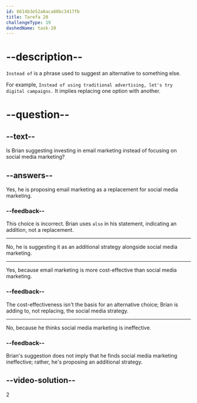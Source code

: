 ```yaml
---
id: 6614b3e52a6aca60bc3417fb
title: Tarefa 20
challengeType: 19
dashedName: task-20
---
```


<!--
AUDIO REFERENCE:
Sophie: I think we’re going to focus on social media marketing. It's cost-effective, and it will reach a broader audience.
Brian: That sounds good. I suggest that we also invest in email marketing. It's more targeted, and it will allow us to engage with our subscribers directly.
-->

# --description--

`Instead of` is a phrase used to suggest an alternative to something else.

For example, `Instead of using traditional advertising, let's try digital campaigns.` It implies replacing one option with another.

# --question--

## --text--

Is Brian suggesting investing in email marketing instead of focusing on social media marketing?

## --answers--

Yes, he is proposing email marketing as a replacement for social media marketing.

### --feedback--

This choice is incorrect. Brian uses `also` in his statement, indicating an addition, not a replacement.

---

No, he is suggesting it as an additional strategy alongside social media marketing.

---

Yes, because email marketing is more cost-effective than social media marketing.

### --feedback--

The cost-effectiveness isn't the basis for an alternative choice; Brian is adding to, not replacing, the social media strategy.

---

No, because he thinks social media marketing is ineffective.

### --feedback--

Brian's suggestion does not imply that he finds social media marketing ineffective; rather, he's proposing an additional strategy.

## --video-solution--

2
